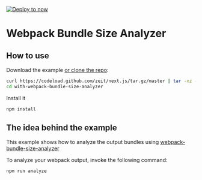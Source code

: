 [![Deploy to now](https://deploy.now.sh/static/button.svg)](https://deploy.now.sh/?repo=https://github.com/zeit/next.js/tree/master/examples/with-webpack-bundle-size-analyzer)

# Webpack Bundle Size Analyzer

## How to use

Download the example [or clone the repo](https://github.com/zeit/next.js):

```bash
curl https://codeload.github.com/zeit/next.js/tar.gz/master | tar -xz --strip=2 next.js-master/examples/with-webpack-bundle-size-analyzer
cd with-webpack-bundle-size-analyzer
```

Install it

```bash
npm install
```

## The idea behind the example

This example shows how to analyze the output bundles using [webpack-bundle-size-analyzer](https://www.npmjs.com/package/webpack-bundle-size-analyzer)

To analyze your webpack output, invoke the following command:

```bash
npm run analyze
```
